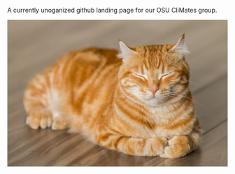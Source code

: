 A currently unoganized github landing page for our OSU CliMates group. 

![needsCatPic](catpic.jpg)
